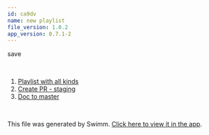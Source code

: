 ```yaml
---
id: ca9dv
name: new playlist
file_version: 1.0.2
app_version: 0.7.1-2
---
```


<!-- Intro - Do not remove this comment -->
save

<br/>

<!-- Steps - Do not remove this comment -->
1. [Playlist with all kinds](playlist-with-all-kinds.u4n0l.pl.sw.md)
2. [Create PR - staging](create-pr-staging.42oy5.sw.md)
3. [Doc to master](https://swimm-web-app.web.app/repos/U0sVB7lC9at5XPOW1TBW/docs/FJ1CA0atRFTqmNXqgNxD)


<br/>

This file was generated by Swimm. [Click here to view it in the app](https://swimm-web-app.web.app/repos/Z2l0aHViJTNBJTNBc3ItZXh0ZW5zaW9uJTNBJTNBZG91ZWs=/docs/ca9dv).